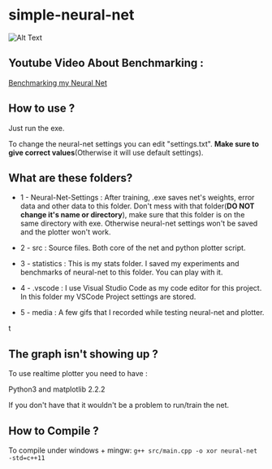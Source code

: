 # simple-neural-net

![Alt Text](http://puu.sh/Bd45Z/6fedc35467.gif)


 ## Youtube Video About Benchmarking :
 
 [Benchmarking my Neural Net](https://youtu.be/xAhWS8l8JZ4)
 
 
 ## How to use ?
 
 Just run the exe.
 
 To change the neural-net settings you can edit "settings.txt". **Make sure to give correct values**(Otherwise it will use default settings).
 
 
 ## What are these folders?
 
* 1 - Neural-Net-Settings : After training, .exe saves net's weights, error data and other data to this folder. Don't mess with that folder(**DO NOT change it's name or directory**), make sure that this folder is on the same directory with exe. Otherwise neural-net settings won't be saved and the plotter won't work.

 * 2 - src : Source files. Both core of the net and python plotter script.
 
 * 3 - statistics : This is my stats folder. I saved my experiments and benchmarks of neural-net to this folder. You can play with it.
 
 * 4 - .vscode : I use Visual Studio Code as my code editor for this project. In this folder my VSCode Project settings are stored.
 
 * 5 - media : A few gifs that I recorded while testing neural-net and plotter.
 
 t
 ## The graph isn't showing up ?
 
 To use realtime plotter you need to have :
 
 Python3 and matplotlib 2.2.2 
 
 If you don't have that it wouldn't be a problem to run/train the net.
 
 
 ## How to Compile ?
 
To compile under windows + mingw: ```g++ src/main.cpp -o xor neural-net -std=c++11```
